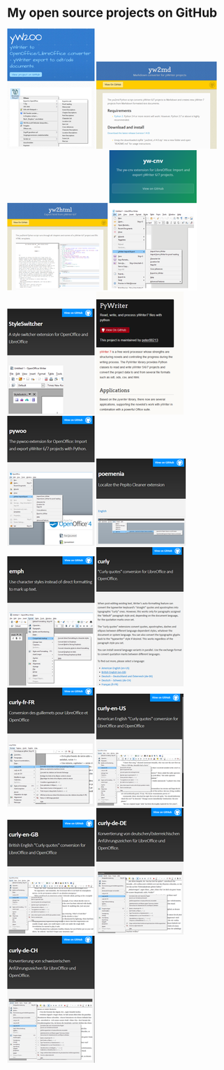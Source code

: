 # My open source projects on GitHub

![yW2OO](img/yw2oo_thumb.png)
![yw2md](img/yw2md_thumb.png)
![](img/yw2html_thumb.png)
![](img/yw-cnv_thumb.png)
![](img/styleswitcher_thumb.png)
![](img/pywriter_thumb.png)
![](img/pywoo_thumb.png)
![](img/poemenia_thumb.png)
![](img/emph_thumb.png)
![](img/curly_thumb.png)
![](img/curly-fr-fr_thumb.png)
![](img/curly-en-us_thumb.png)
![](img/curly-en-gb_thumb.png)
![](img/curly-de-de_thumb.png)
![](img/curly-de-ch_thumb.png)


